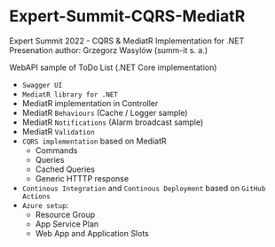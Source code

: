 # Expert-Summit-CQRS-MediatR
Expert Summit 2022 - CQRS &amp; MediatR Implementation for .NET
Presenation author: Grzegorz Wasylów (summ-it s. a.)

WebAPI sample of ToDo List (.NET Core implementation)
- `Swagger UI`
- `MediatR library for .NET` 
- MediatR implementation in Controller
- MediatR `Behaviours` (Cache / Logger sample)
- MediatR `Notifications` (Alarm broadcast sample) 
- MediatR `Validation`
- `CQRS implementation` based on MediatR
  - Commands
  - Queries
  - Cached Queries
  - Generic HTTTP response
- `Continous Integration` and `Continous Deployment` based on `GitHub Actions`
- `Azure setup`:
  - Resource Group
  - App Service Plan
  - Web App and Application Slots


